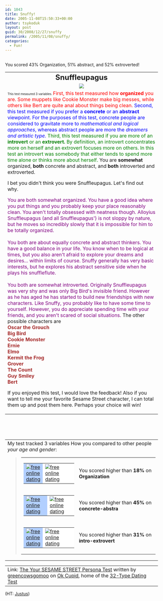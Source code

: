 ```yaml
---
id: 1043
title: Snuffy!
date: 2005-11-08T15:50:33+00:00
author: tsykoduk
layout: post
guid: 30/2008/12/27/snuffy
permalink: /2005/11/08/snuffy/
categories:
  - Fun!
---
```

<table align="center" cellpadding="20"> <tbody><tr> <td align="center"> <font size="5"><b>Snuffleupagus</b></font><tr> <td align="center"> <img src="http://is3.okcupid.com/users/168/570/16957172787179881552/mt1129991903.jpg"/> </td> </tr><br /> You scored 43% Organization, 51% abstract,  and 52% extroverted! </td> </tr> <tr> <td> <font size="-2">This test measured 3 variables. </font>
<font color="red">First, this test measured how <b>organized</b> you are.  Some muppets like Cookie Monster make big messes, while others like Bert are quite anal about things being clean. </font>
<font color="blue">Second, this test measured if you prefer a <b>concrete</b> or an <b>abstract</b> viewpoint.  For the purposes of this test, concrete people are considered to gravitate more to <i> mathematical and logical approaches</i>, whereas abstract people are more the <i> dreamers and artistic type.</i></font>
<font color="green">Third, this test measured if you are more of an <b>introvert</b> or an <b>extrovert.</b>
By definition, an introvert concentrates more on herself and an
extrovert focuses more on others. In this test an introvert was
somebody that either tends to spend more time alone or thinks more
about herself. </font>
You are <b>somewhat</b> organized, <b>both </b>concrete and abstract, and <b>both </b>introverted and extroverted.

I bet you didn't think you were Snuffleupagus.  Let's find out why.


<font color="purple">You are both somewhat organized. You have a good
idea where you put things and you probably keep your place reasonably
clean. You aren't totally obsessed with neatness though. Alloyius
Snuffleupagus (and all Snuffleupagus') is not sloppy by nature, but he
moves so incredibly slowly that it is impossible for him to be totally
organized.<br /><br />
You both are about equally concrete and abstract thinkers. You have a
good balance in your life. You know when to be logical at times, but
you also aren't afraid to explore your dreams and desires... within
limits of course. Snuffy generally has very basic interests, but he
explores his abstract sensitive side when he plays his snuffleflute.<br /><br />
You both are somewhat introverted. Originally Snuffleupagus was very
shy and was only Big Bird's invisible friend. However as he has aged he
has started to build new friendships with new characters. Like Snuffy,
you probably like to have some time to yourself. However, you do
appreciate spending time with your friends, and you aren't scared of
social situations. </font>
The other possible characters are<br /><b>
<font color="brown">Oscar the Grouch<br />
Big Bird<br />
Cookie Monster<br />
Ernie<br />
Elmo<br />
Kermit the Frog<br />
Grover<br />
The Count<br />
Guy Smiley<br />
Bert
</font></b>

If you enjoyed this test, I would love the feedback! Also if you want
to tell me your favorite Sesame Street character, I can total them up
and post them here. Perhaps your choice will win! </td> </tr> </tbody></table> <br /><br /><br /> <table cellpadding="20"> <tbody><tr> <td> <span id="comparisonarea">My test tracked 3 variables How you compared to other people <i>your age and gender</i>:<blockquote><table border="0" cellpadding="0" cellspacing="4"><tbody><tr><td valign="middle"><table bgcolor="black" border="0" cellpadding="0" cellspacing="1"><tbody><tr><td bgcolor="#b2cfff" height="20" width="27"><a href="http://www.okcupid.com"><img src="http://is0.okcupid.com/graphics/0.gif" alt="free online dating" border="0"/></a></td><td bgcolor="white" width="123"><a href="http://www.okcupid.com"><img src="http://is0.okcupid.com/graphics/0.gif" alt="free online dating" border="0"/></a></td></tr></tbody></table></td><td valign="middle">You scored higher than <b>18%</b> on <b>Organization</b></td></tr><tr><td valign="middle"><table bgcolor="black" border="0" cellpadding="0" cellspacing="1"><tbody><tr><td bgcolor="#b2cfff" height="20" width="68"><a href="http://www.okcupid.com"><img src="http://is0.okcupid.com/graphics/0.gif" alt="free online dating" border="0"/></a></td><td bgcolor="white" width="82"><a href="http://www.okcupid.com"><img src="http://is0.okcupid.com/graphics/0.gif" alt="free online dating" border="0"/></a></td></tr></tbody></table></td><td valign="middle">You scored higher than <b>45%</b> on <b>concrete-abstra</b></td></tr><tr><td valign="middle"><table bgcolor="black" border="0" cellpadding="0" cellspacing="1"><tbody><tr><td bgcolor="#b2cfff" height="20" width="47"><a href="http://www.okcupid.com"><img src="http://is0.okcupid.com/graphics/0.gif" alt="free online dating" border="0"/></a></td><td bgcolor="white" width="103"><a href="http://www.okcupid.com"><img src="http://is0.okcupid.com/graphics/0.gif" alt="free online dating" border="0"/></a></td></tr></tbody></table></td><td valign="middle">You scored higher than <b>31%</b> on <b>intro-extrovert</b></td></tr></tbody></table></blockquote></span> </td> </tr> </tbody></table> <table cellpadding=20><tr><td>Link: <a href='http://www.okcupid.com/tests/take?testid=4525550649363613939'>The Your <span class="caps">SESAME STREET</span> Persona Test</a> written by <a href='http://www.okcupid.com/profile?tuid=16957172787179881552'>greencowsgomoo</a> on <a href='http://www.okcupid.com'>Ok Cupid</a>, home of the <a href='http://www.okcupid.com/oktest3'>32-Type Dating Test</a></td></tr></table>

(HT: <a href="http://davejustus.blogspot.com/2005/11/what-sesame-street-character-are-you.html">Justus</a>)